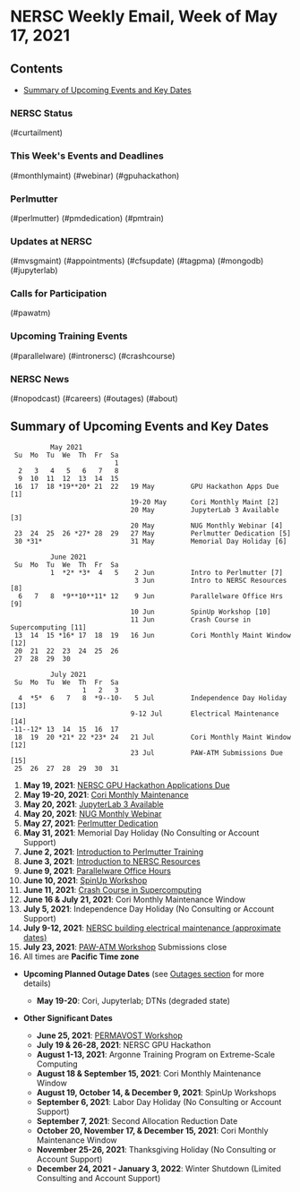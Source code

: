 # NERSC Weekly Email, Week of May 17, 2021 <a name="top"></a> #

## Contents ## 

- [Summary of Upcoming Events and Key Dates](#dates)

### NERSC Status

(#curtailment)

### This Week's Events and Deadlines

(#monthlymaint)
(#webinar)
(#gpuhackathon)

### Perlmutter

(#perlmutter)
(#pmdedication)
(#pmtrain)

### Updates at NERSC 

(#mvsgmaint)
(#appointments)
(#cfsupdate)
(#tagpma)
(#mongodb)
(#jupyterlab)

### Calls for Participation

(#pawatm)

### Upcoming Training Events 

(#parallelware)
(#intronersc)
(#crashcourse)

### NERSC News 

(#nopodcast)
(#careers)
(#outages)
(#about)

## Summary of Upcoming Events and Key Dates <a name="dates"/></a> ##

              May 2021
     Su  Mo  Tu  We  Th  Fr  Sa
                              1
      2   3   4   5   6   7   8 
      9  10  11  12  13  14  15   
     16  17  18 *19**20* 21  22   19 May         GPU Hackathon Apps Due [1]
                                  19-20 May      Cori Monthly Maint [2]
                                  20 May         JupyterLab 3 Available [3]
                                  20 May         NUG Monthly Webinar [4]
     23  24  25  26 *27* 28  29   27 May         Perlmutter Dedication [5]
     30 *31*                      31 May         Memorial Day Holiday [6]

              June 2021
     Su  Mo  Tu  We  Th  Fr  Sa
              1  *2* *3*  4   5    2 Jun         Intro to Perlmutter [7]
                                   3 Jun         Intro to NERSC Resources [8]
      6   7   8  *9**10**11* 12    9 Jun         Parallelware Office Hrs [9] 
                                  10 Jun         SpinUp Workshop [10] 
                                  11 Jun         Crash Course in Supercomputing [11] 
     13  14  15 *16* 17  18  19   16 Jun         Cori Monthly Maint Window [12]
     20  21  22  23  24  25  26
     27  28  29  30  

              July 2021
     Su  Mo  Tu  We  Th  Fr  Sa
                      1   2   3
      4  *5*  6   7   8  *9--10-   5 Jul         Independence Day Holiday [13]
                                  9-12 Jul       Electrical Maintenance [14]
    -11--12* 13  14  15  16  17
     18  19  20 *21* 22 *23* 24   21 Jul         Cori Monthly Maint Window [12]
                                  23 Jul         PAW-ATM Submissions Due [15]
     25  26  27  28  29  30  31


1. **May 19, 2021**: [NERSC GPU Hackathon Applications Due](#gpuhackathon)
2. **May 19-20, 2021**: [Cori Monthly Maintenance](#monthlymaint) 
3. **May 20, 2021**: [JupyterLab 3 Available](#jupyterlab)
4. **May 20, 2021**: [NUG Monthly Webinar](#webinar)
5. **May 27, 2021**: [Perlmutter Dedication](#pmdedication)
6. **May 31, 2021**: Memorial Day Holiday (No Consulting or Account Support)
7. **June 2, 2021**: [Introduction to Perlmutter Training](#pmtrain)
8. **June 3, 2021**: [Introduction to NERSC Resources](#intronersc)
9. **June 9, 2021**: [Parallelware Office Hours](#parallelware)
10. **June 10, 2021**: [SpinUp Workshop](#spinup)
11. **June 11, 2021**: [Crash Course in Supercomputing](#crashcourse)
12. **June 16 & July 21, 2021**: Cori Monthly Maintenance Window
13. **July 5, 2021**: Independence Day Holiday (No Consulting or Account Support)
14. **July 9-12, 2021**: [NERSC building electrical maintenance (approximate dates)](#mvsgmaint)
15. **July 23, 2021**: [PAW-ATM Workshop](#pawatm) Submissions close
16. All times are **Pacific Time zone**

- **Upcoming Planned Outage Dates** (see [Outages section](#outages) for more 
details)
    - **May 19-20**: Cori, Jupyterlab; DTNs (degraded state)

- **Other Significant Dates**
    - **June 25, 2021**: [PERMAVOST Workshop](https://permavost.github.io/)
    - **July 19 & 26-28, 2021**: NERSC GPU Hackathon
    - **August 1-13, 2021**: Argonne Training Program on Extreme-Scale Computing
    - **August 18 & September 15, 2021**: Cori Monthly Maintenance Window
    - **August 19, October 14, & December 9, 2021**: SpinUp Workshops
    - **September 6, 2021**: Labor Day Holiday (No Consulting or Account Support)
    - **September 7, 2021**: Second Allocation Reduction Date
    - **October 20, November 17, & December 15, 2021**: Cori Monthly Maintenance Window
    - **November 25-26, 2021**: Thanksgiving Holiday (No Consulting or Account Support)
    - **December 24, 2021 - January 3, 2022**: Winter Shutdown (Limited Consulting and Account Support)

